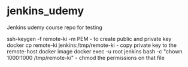# jenkins_udemy
Jenkins udemy course repo for testing 

ssh-keygen -f remote-ki -m PEM - to create public and private key <br>
docker cp remote-ki jenkins:/tmp/remote-ki - copy private key to the remote-host docker image
docker exec -u root jenkins bash -c "chown 1000:1000 /tmp/remote-ki" - chmod the permissions on that file
